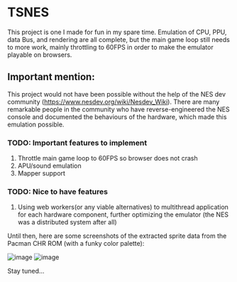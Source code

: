 # TSNES

This project is one I made for fun in my spare time. Emulation of CPU, PPU, data Bus, and rendering are all complete, but the main game loop still needs to more work, mainly throttling to 60FPS in order to make the emulator playable on browsers.

## Important mention:
This project would not have been possible without the help of the NES dev community (https://www.nesdev.org/wiki/Nesdev_Wiki). There are many remarkable people in the community who have reverse-engineered the NES console and documented the behaviours of the hardware, which made this emulation possible.

### TODO: Important features to implement

1. Throttle main game loop to 60FPS so browser does not crash
2. APU/sound emulation
3. Mapper support

### TODO: Nice to have features
1. Using web workers(or any viable alternatives) to multithread application for each hardware component, further optimizing the emulator (the NES was a distributed system after all)

Until then, here are some screenshots of the extracted sprite data from the Pacman CHR ROM (with a funky color palette):

![image](https://github.com/a-N21029/TSNES_emulator/assets/92868415/a5485dfc-9bac-403c-943f-bd653f3f3049)
![image](https://github.com/a-N21029/TSNES_emulator/assets/92868415/facaf700-2704-4af4-91b7-af261a1c6147)

Stay tuned...

